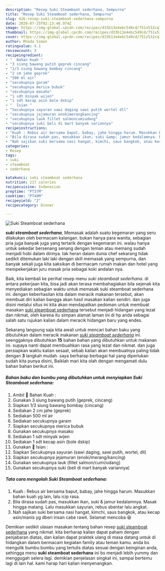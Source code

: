 ```yaml
---
description: "Resep Suki Steamboat sederhana, Sempurna"
title: "Resep Suki Steamboat sederhana, Sempurna"
slug: 426-resep-suki-steamboat-sederhana-sempurna
date: 2020-07-25T02:13:48.974Z
image: https://img-global.cpcdn.com/recipes/d33b13e4ebc549cd/751x532cq70/suki-steamboat-sederhana-foto-resep-utama.jpg
thumbnail: https://img-global.cpcdn.com/recipes/d33b13e4ebc549cd/751x532cq70/suki-steamboat-sederhana-foto-resep-utama.jpg
cover: https://img-global.cpcdn.com/recipes/d33b13e4ebc549cd/751x532cq70/suki-steamboat-sederhana-foto-resep-utama.jpg
author: Rhoda Simon
ratingvalue: 4.1
reviewcount: 3
recipeingredient:
- "  Bahan Kuah "
- "3 siung bawang putih geprek cincang"
- "1/3 siung bawang bombay cincang"
- "2 cm jahe geprek"
- "500 ml air"
- "secukupnya garam"
- "secukupnya merica bubuk"
- "secukupnya masako"
- "1 sdt minyak wijen"
- "1 sdt kecap asin bole dskip"
- "  Isian "
- "Secukupnya sayuran sawi daging sawi putih wortel dll"
- "secukupnya jejamuran enokimerangkancing"
- "secukupnya lauk fillet salmoncumiudang"
- "secukupnya suki beli di mart banyak variannya"
recipeinstructions:
- "Kuah : Rebus air bersama baput, babay, jahe hingga harum. Masukkan bahan kuah yg lain, lalu icip rasa."
- "Bila dirasa sudah pas, masukkan ikan, suki &amp; jamur kedalamnya. Masak hingga matang. Lalu masukkan sayuran, rebus sbentar lalu angkat."
- "Nah sajikan suki bersama nasi hangat, kimchi, saus bangkok, atau kecap asin/manis yg dberi irisan cabe rawit. Selamat mencoba 😆"
categories:
- Resep
tags:
- suki
- steamboat
- sederhana

katakunci: suki steamboat sederhana 
nutrition: 217 calories
recipecuisine: Indonesian
preptime: "PT37M"
cooktime: "PT49M"
recipeyield: "2"
recipecategory: Dinner

---
```



![Suki Steamboat sederhana](https://img-global.cpcdn.com/recipes/d33b13e4ebc549cd/751x532cq70/suki-steamboat-sederhana-foto-resep-utama.jpg)

<b><i>suki steamboat sederhana</i></b>, Memasak adalah suatu kegemaran yang seru dilakukan oleh bermacam kalangan. bukan hanya para wanita, sebagian pria juga banyak juga yang tertarik dengan kegemaran ini. walau hanya untuk sekedar bersenang senang dengan teman atau memang sudah menjadi hobi dalam dirinya. tak heran dalam dunia chef sekarang tidak sedikit ditemukan laki laki dengan skill memasak yang sempurna, dan banyak sekali juga kita saksikan di bermacam rumah makan dan hotel yang mempekerjakan juru masak pria sebagai koki andalan nya.



Baik, kita kembali ke perihal resep menu <i>suki steamboat sederhana</i>. di antara pekerjaan kita, bisa jadi akan terasa membahagiakan bila sejenak kita menyediakan sebagian waktu untuk memasak suki steamboat sederhana ini. dengan keberhasilan kita dalam meracik makanan tersebut, akan membuat diri kalian bangga akan hasil masakan kalian sendiri. dan juga disini melalui situs ini kita akan mendapatkan pedoman untuk membuat masakan <u>suki steamboat sederhana</u> tersebut menjadi hidangan yang lezat dan nikmat, oleh karena itu simpan alamat laman ini di hp anda sebagai salah satu rujukan kalian dalam meracik hidangan baru yang endes.


Sekarang langsung saja kita awali untuk mencari bahan baku yang dibutuhkan dalam meracik makanan <u><i>suki steamboat sederhana</i></u> ini. seenggaknya dibutuhkan <b>15</b> bahan bahan yang dibutuhkan untuk makanan ini. supaya nanti dapat membuahkan rasa yang lezat dan nikmat. dan juga persiapkan waktu kalian sesaat, sebab kalian akan membuatnya paling tidak dengan <b>3</b> langkah mudah. saya berharap berbagai hal yang diperlukan sudah kita punya disini, Baiklah mari kita olah dengan mengamati dulu bahan bahan berikut ini.

<!--inarticleads1-->

##### Bahan baku dan bumbu yang dibutuhkan untuk menyiapkan Suki Steamboat sederhana:

1. Ambil  🍜 Bahan Kuah :
1. Gunakan 3 siung bawang putih (geprek, cincang)
1. Siapkan 1/3 siung bawang bombay (cincang)
1. Sediakan 2 cm jahe (geprek)
1. Sediakan 500 ml air
1. Sediakan secukupnya garam
1. Siapkan secukupnya merica bubuk
1. Gunakan secukupnya masako
1. Sediakan 1 sdt minyak wijen
1. Sediakan 1 sdt kecap asin (bole dskip)
1. Gunakan  🍜 Isian :
1. Siapkan Secukupnya sayuran (sawi daging, sawi putih, wortel, dll)
1. Siapkan secukupnya jejamuran (enoki/merang/kancing)
1. Gunakan secukupnya lauk (fillet salmon/cumi/udang)
1. Gunakan secukupnya suki (beli di mart banyak variannya)




<!--inarticleads2-->

##### Tata cara mengolah Suki Steamboat sederhana:

1. Kuah : Rebus air bersama baput, babay, jahe hingga harum. Masukkan bahan kuah yg lain, lalu icip rasa.
1. Bila dirasa sudah pas, masukkan ikan, suki &amp; jamur kedalamnya. Masak hingga matang. Lalu masukkan sayuran, rebus sbentar lalu angkat.
1. Nah sajikan suki bersama nasi hangat, kimchi, saus bangkok, atau kecap asin/manis yg dberi irisan cabe rawit. Selamat mencoba 😆




Demikian sedikit ulasan masakan tentang bahan resep <u>suki steamboat sederhana</u> yang nikmat. kita berharap kalian dapat paham dengan penjabaran diatas, dan kalian dapat praktek ulang di masa datang untuk di hidangkan dalam bermacam kegiatan family atau teman kamu. anda bs mengulik bumbu bumbu yang tertulis diatas sesuai dengan keinginan anda, sehingga menu <b>suki steamboat sederhana</b> ini bs menjadi lebih yummy dan menggugah selera lagi. demikian penjelasan singkat ini, sampai bertemu lagi di lain hal. kami harap hari kalian menyenangkan.
